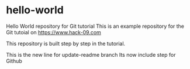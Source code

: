 # hello-world
Hello World repository for Git tutorial
This is an example repository for the Git tutoial on https://www.hack-09.com

This repository is built step by step in the tutorial.

This is the new line for update-readme branch
Its now include step for Github
